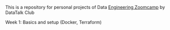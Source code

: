 This is a repository for personal projects of Data [Engineering Zoomcamp](https://github.com/DataTalksClub/data-engineering-zoomcamp) by DataTalk Club

Week 1: Basics and setup (Docker, Terraform)